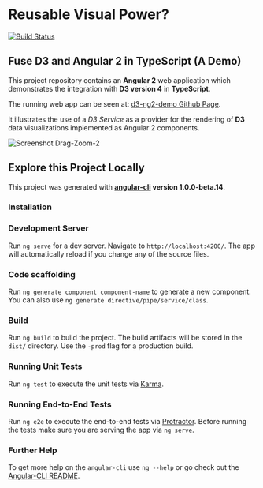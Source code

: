# Reusable Visual Power?

[![Build Status](https://travis-ci.org/tomwanzek/d3-ng2-demo.svg?branch=master)](https://travis-ci.org/tomwanzek/d3-ng2-demo)

## Fuse D3 and Angular 2 in TypeScript (A Demo)


This project repository contains an **Angular 2** web application which demonstrates the integration with **D3 version 4** in **TypeScript**.

The running web app can be seen at: [d3-ng2-demo Github Page](https://tomwanzek.github.io/d3-ng2-demo/).

It illustrates the use of a _D3 Service_ as a provider for the rendering of **D3** data visualizations implemented as Angular 2 components.



![Screenshot Drag-Zoom-2](https://github.com/tomwanzek/d3-ng2-demo/blob/master/screenshots/demo=drag-zoom-2-screenshot.png)


## Explore this Project Locally

This project was generated with **[angular-cli](https://github.com/angular/angular-cli) version 1.0.0-beta.14**.

### Installation



### Development Server
Run `ng serve` for a dev server. Navigate to `http://localhost:4200/`. The app will automatically reload if you change any of the source files.

### Code scaffolding

Run `ng generate component component-name` to generate a new component. You can also use `ng generate directive/pipe/service/class`.

### Build

Run `ng build` to build the project. The build artifacts will be stored in the `dist/` directory. Use the `-prod` flag for a production build.

### Running Unit Tests

Run `ng test` to execute the unit tests via [Karma](https://karma-runner.github.io).

### Running End-to-End Tests

Run `ng e2e` to execute the end-to-end tests via [Protractor](http://www.protractortest.org/). 
Before running the tests make sure you are serving the app via `ng serve`.

### Further Help

To get more help on the `angular-cli` use `ng --help` or go check out the [Angular-CLI README](https://github.com/angular/angular-cli/blob/master/README.md).
